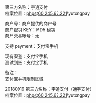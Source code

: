 ﻿第三方名称：宇通支付  
档案位置：php@60.245.62.221\yutongpay

商户号：商户提供的商户号  
商户密钥 KEY：MD5 秘钥  
商户交易帐号：无

支持 payment：支付宝手机

现有渠道：支付宝手机  
测试到账：支付宝手机

备注：  
支付宝手机限制区域

20180919
第三方名称：宇通支付（通宇支付）  
档案位置：php@60.245.62.221\yutongpay
